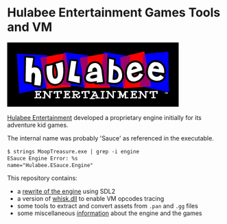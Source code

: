 
# Hulabee Entertainment Games Tools and VM

![Hulabee Logo](hulabee_400.png)

[Hulabee Entertainment](https://www.mobygames.com/company/5605/hulabee-entertainment-inc/) developed a proprietary engine initially for its adventure kid games.

The internal name was probably 'Sauce' as referenced in the executable.

```
$ strings MoopTreasure.exe | grep -i engine
ESauce Engine Error: %s
name="Hulabee.ESauce.Engine"
```

This repository contains:

* a [rewrite of the engine](vm/README.md) using SDL2
* a version of [whisk.dll](https://www.dropbox.com/s/pey60eh8rnqftnm/whisk.dll?dl=0) to enable VM opcodes tracing
* some tools to extract and convert assets from `.pan` and `.gg` files
* some miscellaneous [information](docs/information.md) about the engine and the games

